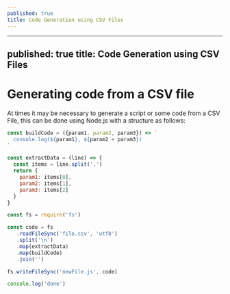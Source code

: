 ```yaml
---
published: true
title: Code Generation using CSV Files
---
```


---
published: true
title: Code Generation using CSV Files
---

# Generating code from a CSV file

At times it may be necessary to generate a script or some code from a CSV File, this can be done using Node.js with a structure as follows:

```js
const buildCode = ({param1. param2, param3}) => `
  console.log(${param1}, ${param2 + param3})
`

const extractData = (line) => {
  const items = line.split(',')
  return {
    param1: items[0],
    param2: items[1],
    param3: items[2]
  }
}

const fs = require('fs')

const code = fs
   .readFileSync('file.csv', 'utf8')
   .split('\n')
   .map(extractData)
   .map(buildCode)
   .join('')

fs.writeFileSync('newFile.js', code)

console.log('done')
```
